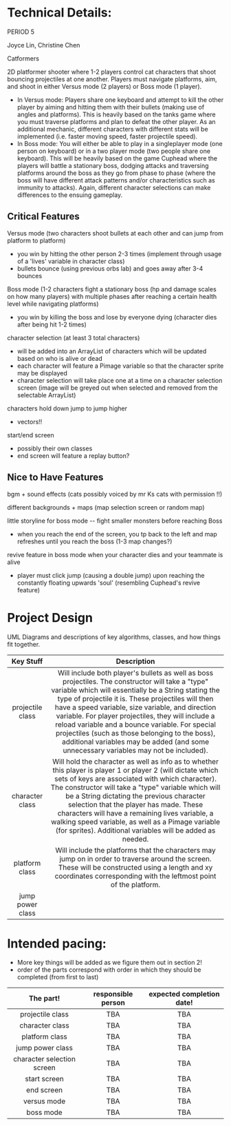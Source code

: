 # Technical Details:

PERIOD 5

Joyce Lin, Christine Chen

Catformers

2D platformer shooter where 1-2 players control cat characters that shoot bouncing projectiles at one another. Players must navigate platforms, aim, and shoot in either Versus mode (2 players) or Boss mode (1 player).
- In Versus mode: Players share one keyboard and attempt to kill the other player by aiming and hitting them with their bullets (making use of angles and platforms). This is heavily based on the tanks game where you must traverse platforms and plan to defeat the other player. As an additional mechanic, different characters with different stats will be implemented (i.e. faster moving speed, faster projectile speed).
- In Boss mode: You will either be able to play in a singleplayer mode (one person on keyboard) or in a two player mode (two people share one keyboard). This will be heavily based on the game Cuphead where the players will battle a stationary boss, dodging attacks and traversing platforms around the boss as they go from phase to phase (where the boss will have different attack patterns and/or characteristics such as immunity to attacks). Again, different character selections can make differences to the ensuing gameplay.

## Critical Features
Versus mode (two characters shoot bullets at each other and can jump from platform to platform)
- you win by hitting the other person 2-3 times (implement through usage of a 'lives' variable in character class)
- bullets bounce (using previous orbs lab) and goes away after 3-4 bounces

Boss mode (1-2 characters fight a stationary boss (hp and damage scales on how many players) with multiple phases after reaching a certain health level while navigating platforms)
- you win by killing the boss and lose by everyone dying (character dies after being hit 1-2 times)

character selection (at least 3 total characters)
- will be added into an ArrayList of characters which will be updated based on who is alive or dead
- each character will feature a Pimage variable so that the character sprite may be displayed
- character selection will take place one at a time on a character selection screen (image will be greyed out when selected and removed from the selectable ArrayList)

characters hold down jump to jump higher
- vectors!!

start/end screen
- possibly their own classes
- end screen will feature a replay button?

## Nice to Have Features
bgm + sound effects (cats possibly voiced by mr Ks cats with permission !!)

different backgrounds + maps (map selection screen or random map)

little storyline for boss mode -- fight smaller monsters before reaching Boss
- when you reach the end of the screen, you tp back to the left and map refreshes until you reach the boss (1-3 map changes?)

revive feature in boss mode when your character dies and your teammate is alive
- player must click jump (causing a double jump) upon reaching the constantly floating upwards 'soul' (resembling Cuphead's revive feature)


# Project Design

UML Diagrams and descriptions of key algorithms, classes, and how things fit together.

|  Key Stuff           |  Description  |
| :------------------: | :-----------: |
|  projectile class   |   Will include both player's bullets as well as boss projectiles. The constructor will take a "type" variable which will essentially be a String stating the type of projectile it is. These projectiles will then have a speed variable, size variable, and direction variable. For player projectiles, they will include a reload variable and a bounce variable. For special projectiles (such as those belonging to the boss), additional variables may be added (and some unnecessary variables may not be included).    |
|  character class    |  Will hold the character as well as info as to whether this player is player 1 or player 2 (will dictate which sets of keys are associated with which character). The constructor will take a "type" variable which will be a String dictating the previous character selection that the player has made. These characters will have a remaining lives variable, a walking speed variable, as well as a Pimage variable (for sprites). Additional variables will be added as needed.    |
|  platform class     |  Will include the platforms that the characters may jump on in order to traverse around the screen. These will be constructed using a length and xy coordinates corresponding with the leftmost point of the platform.       |
|  jump power class     |        |



# Intended pacing:
- More key things will be added as we figure them out in section 2!
- order of the parts correspond with order in which they should be completed (from first to last)

|  The part!           |  responsible person  |  expected completion date!  |
| :------------------: | :------------------: |  :-----------------------:  |
|  projectile class   |  TBA     |   TBA    |
|  character class    |  TBA     |   TBA    |
|  platform class     |  TBA     |   TBA    |
|  jump power class   |  TBA     |   TBA    |
|  character selection screen   |  TBA     |   TBA    |
|  start screen   |  TBA     |   TBA    |
|  end screen   |  TBA     |   TBA    |
|  versus mode  |  TBA     |   TBA    |
|  boss mode   |  TBA     |   TBA    |
